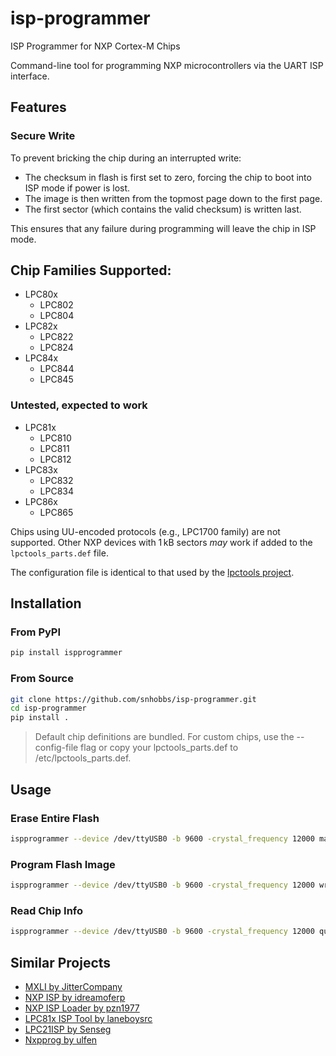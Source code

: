 # isp-programmer
ISP Programmer for NXP Cortex-M Chips

Command-line tool for programming NXP microcontrollers via the UART ISP interface.

## Features
### Secure Write

To prevent bricking the chip during an interrupted write:

- The checksum in flash is first set to zero, forcing the chip to boot into ISP mode if power is lost.
- The image is then written from the topmost page down to the first page.
- The first sector (which contains the valid checksum) is written last.

This ensures that any failure during programming will leave the chip in ISP mode.

## Chip Families Supported:
+ LPC80x
    + LPC802
    + LPC804
+ LPC82x
    + LPC822
    + LPC824
+ LPC84x
    + LPC844
    + LPC845

### Untested, expected to work
+ LPC81x
    + LPC810
    + LPC811
    + LPC812
+ LPC83x
    + LPC832
    + LPC834
+ LPC86x
    + LPC865

Chips using UU-encoded protocols (e.g., LPC1700 family) are not supported.
Other NXP devices with 1 kB sectors *may* work if added to the `lpctools_parts.def` file.

The configuration file is identical to that used by the [lpctools project](http://git.techno-innov.fr/?p=lpctools).

## Installation

### From PyPI

```bash
pip install ispprogrammer
```

### From Source
```bash
git clone https://github.com/snhobbs/isp-programmer.git
cd isp-programmer
pip install .
```

> Default chip definitions are bundled. For custom chips, use the --config-file flag or copy your lpctools_parts.def to /etc/lpctools_parts.def.


## Usage
### Erase Entire Flash
```bash
ispprogrammer --device /dev/ttyUSB0 -b 9600 -crystal_frequency 12000 masserase
```

### Program Flash Image
```bash
ispprogrammer --device /dev/ttyUSB0 -b 9600 -crystal_frequency 12000 writeimage --imagein blinky804.hex
```

### Read Chip Info
```bash
ispprogrammer --device /dev/ttyUSB0 -b 9600 -crystal_frequency 12000 querychip
```

## Similar Projects
+ [MXLI by JitterCompany](https://github.com/JitterCompany/mxli)
+ [NXP ISP by idreamoferp](https://github.com/idreamoferp/nxp_isp)
+ [NXP ISP Loader by pzn1977](https://github.com/pzn1977/nxp_isp_loader)
+ [LPC81x ISP Tool by laneboysrc](https://github.com/laneboysrc/LPC81x-ISP-tool)
+ [LPC21ISP by Senseg](https://github.com/Senseg/lpc21isp)
+ [Nxpprog by ulfen](https://github.com/ulfen/nxpprog)
